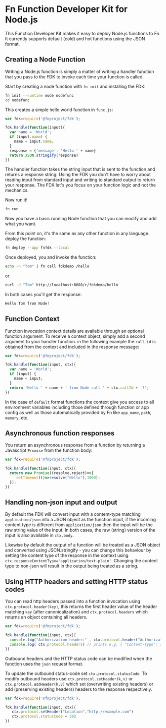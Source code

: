 # Fn Function Developer Kit for Node.js

This Function Developer Kit makes it easy to deploy Node.js functions to Fn.
It currently supports default (cold) and hot functions using the JSON format.

## Creating a Node Function

Writing a Node.js function is simply a matter of writing a handler function
that you pass to the FDK to invoke each time your function is called.

Start by creating a node function with `fn init` and installing the FDK:

```sh
fn init --runtime node nodefunc
cd nodefunc
```

This creates a simple hello world function in `func.js`:

```javascript
var fdk=require('@fnproject/fdk');

fdk.handle(function(input){
  var name = 'World';
  if (input.name) {
    name = input.name;
  }
  response = {'message': 'Hello ' + name}
  return JSON.stringify(response)
})
```

The handler function takes the string input that is sent to the function
and returns a response string.  Using the FDK you don't have to worry about reading
input from standard input and writing to standard output to return your response.
The FDK let's you focus on your function logic and not the mechanics.

Now run it!

```sh
fn run
```

Now you have a basic running Node function that you can modify and add what you want.

From this point on, it's the same as any other function in any language. 
deploy the function:

```sh
fn deploy --app fnfdk --local
```

Once deployed, you and invoke the function:

```sh
echo -n "Tom" | fn call fdkdemo /hello
```

or

```sh
curl -d "Tom" http://localhost:8080/r/fdkdemo/hello
```

In both cases you'll get the response:

```sh
Hello Tom from Node!
```

## Function Context

Function invocation context details are available through an optional function argument.
To receive a context object, simply add a second argument to your handler function.
in the following example the `call_id` is obtained from the context and included in 
the response message:

```javascript
var fdk=require('@fnproject/fdk');

fdk.handle(function(input, ctx){
  var name = 'World';
  if (input) {
    name = input;
  }
  return 'Hello ' + name + ' from Node call ' + ctx.callId + '!';
})
```

In the case of `default` format functions the context give you access to all environment variables
including those defined through function or app config as well as those automatically provided
by Fn like `app_name`, `path`, `memory`, etc.


## Asynchronous function responses

You return an asynchronous response from a function by returning a Javascript `Promise` from the function body: 

```javascript
var fdk=require('@fnproject/fdk');

fdk.handle(function(input, ctx){
  return new Promise((resolve,reject)=>{
     setTimeout(()=>resolve("Hello"),1000);
  });
})
```

## Handling non-json input and output

By default the FDK will convert input with a content-type matching `application/json` into a JSON object as the function input, if the incoming content type is different from `application/json` then the input will be the raw string value of the input. In both cases,  the raw (string) version of the input is also available in `ctx.body`.

Likewise by default the output of a function will be treated as a JSON object and converted using JSON.stringify - you can change this behaviour by setting the content type of the response in the context using `ctx.responseContentType='application/text-plain'`. Changing the content type to non-json will result in the output being treated as a string.

## Using HTTP headers and setting HTTP status codes

You can read http headers passed into a function invocation using `ctx.protocol.header(key)`, this returns the first header value of the header matching `key` (after canonicalization)  and `ctx.protocol.headers` which returns an object containing all headers.  

```javascript
var fdk=require('@fnproject/fdk');

fdk.handle(function(input, ctx){
  console.log("Authorization header:" , ctx.protocol.header("Authorization"))
  console.log( ctx.protocol.headers) // prints e.g. { "Content-Type": ["application/json"],"Accept":["application/json","text/plain"] } 
})
```

Outbound headers and the HTTP status code can be modified when the function uses the `json` request format. 

To update the outbound status-code set  `ctx.protocol.statusCode`.  To modify outbound headers use `ctx.protocol.setHeader(k,v)`  or `ctx.protocol.addHeader(k,v)` which set (overwriting existing headers) or add (preserving existing headers) headers to the response respectively.  


```javascript
var fdk=require('@fnproject/fdk');

fdk.handle(function(input, ctx){
   ctx.protocol.setHeader("Location","http://example.com")
   ctx.protocol.statusCode = 302
})
```
